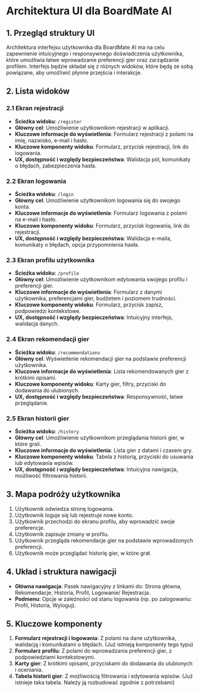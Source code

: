 # Architektura UI dla BoardMate AI

## 1. Przegląd struktury UI
Architektura interfejsu użytkownika dla BoardMate AI ma na celu zapewnienie intuicyjnego i responsywnego doświadczenia użytkownika, które umożliwia łatwe wprowadzanie preferencji gier oraz zarządzanie profilem. Interfejs będzie składał się z różnych widoków, które będą ze sobą powiązane, aby umożliwić płynne przejścia i interakcje.

## 2. Lista widoków

### 2.1 Ekran rejestracji
- **Ścieżka widoku**: `/register`
- **Główny cel**: Umożliwienie użytkownikom rejestracji w aplikacji.
- **Kluczowe informacje do wyświetlenia**: Formularz rejestracji z polami na imię, nazwisko, e-mail i hasło.
- **Kluczowe komponenty widoku**: Formularz, przycisk rejestracji, link do logowania.
- **UX, dostępność i względy bezpieczeństwa**: Walidacja pól, komunikaty o błędach, zabezpieczenia hasła.

### 2.2 Ekran logowania
- **Ścieżka widoku**: `/login`
- **Główny cel**: Umożliwienie użytkownikom logowania się do swojego konta.
- **Kluczowe informacje do wyświetlenia**: Formularz logowania z polami na e-mail i hasło.
- **Kluczowe komponenty widoku**: Formularz, przycisk logowania, link do rejestracji.
- **UX, dostępność i względy bezpieczeństwa**: Walidacja e-maila, komunikaty o błędach, opcja przypomnienia hasła.

### 2.3 Ekran profilu użytkownika
- **Ścieżka widoku**: `/profile`
- **Główny cel**: Umożliwienie użytkownikom edytowania swojego profilu i preferencji gier.
- **Kluczowe informacje do wyświetlenia**: Formularz z danymi użytkownika, preferencjami gier, budżetem i poziomem trudności.
- **Kluczowe komponenty widoku**: Formularz, przycisk zapisz, podpowiedzi kontekstowe.
- **UX, dostępność i względy bezpieczeństwa**: Intuicyjny interfejs, walidacja danych.

### 2.4 Ekran rekomendacji gier
- **Ścieżka widoku**: `/recommendations`
- **Główny cel**: Wyświetlenie rekomendacji gier na podstawie preferencji użytkownika.
- **Kluczowe informacje do wyświetlenia**: Lista rekomendowanych gier z krótkimi opisami.
- **Kluczowe komponenty widoku**: Karty gier, filtry, przyciski do dodawania do ulubionych.
- **UX, dostępność i względy bezpieczeństwa**: Responsywność, łatwe przeglądanie.

### 2.5 Ekran historii gier
- **Ścieżka widoku**: `/history`
- **Główny cel**: Umożliwienie użytkownikom przeglądania historii gier, w które grali.
- **Kluczowe informacje do wyświetlenia**: Lista gier z datami i czasem gry.
- **Kluczowe komponenty widoku**: Tabela z historią, przyciski do usuwania lub edytowania wpisów.
- **UX, dostępność i względy bezpieczeństwa**: Intuicyjna nawigacja, możliwość filtrowania historii.

## 3. Mapa podróży użytkownika
1. Użytkownik odwiedza stronę logowania.
2. Użytkownik loguje się lub rejestruje nowe konto.
3. Użytkownik przechodzi do ekranu profilu, aby wprowadzić swoje preferencje.
4. Użytkownik zapisuje zmiany w profilu.
5. Użytkownik przegląda rekomendacje gier na podstawie wprowadzonych preferencji.
6. Użytkownik może przeglądać historię gier, w które grał.

## 4. Układ i struktura nawigacji
- **Główna nawigacja**: Pasek nawigacyjny z linkami do: Strona główna, Rekomendacje, Historia, Profil, Logowanie/ Rejestracja.
- **Podmenu**: Opcje w zależności od stanu logowania (np. po zalogowaniu: Profil, Historia, Wyloguj).

## 5. Kluczowe komponenty
1. **Formularz rejestracji i logowania**: Z polami na dane użytkownika, walidacją i komunikatami o błędach. (Już istnieją komponenty tego typu)
2. **Formularz profilu**: Z polami do wprowadzania preferencji gier, z podpowiedziami kontekstowymi.
3. **Karty gier**: Z krótkimi opisami, przyciskami do dodawania do ulubionych i oceniania.
4. **Tabela historii gier**: Z możliwością filtrowania i edytowania wpisów. (Już istnieje taka tabela. Należy ją rozbudować zgodnie z potrzebami)
